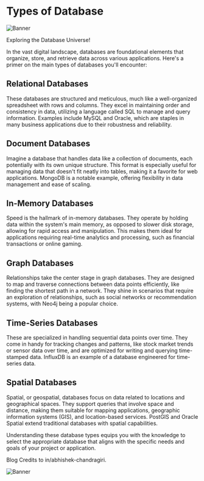 # Types of Database

![Banner](../images/TypesOfDatabase.gif)

Exploring the Database Universe!

In the vast digital landscape, databases are foundational elements that organize, store, and retrieve data across various applications. Here's a primer on the main types of databases you'll encounter:

## Relational Databases
These databases are structured and meticulous, much like a well-organized spreadsheet with rows and columns. They excel in maintaining order and consistency in data, utilizing a language called SQL to manage and query information. Examples include MySQL and Oracle, which are staples in many business applications due to their robustness and reliability.

## Document Databases
Imagine a database that handles data like a collection of documents, each potentially with its own unique structure. This format is especially useful for managing data that doesn't fit neatly into tables, making it a favorite for web applications. MongoDB is a notable example, offering flexibility in data management and ease of scaling.

## In-Memory Databases
Speed is the hallmark of in-memory databases. They operate by holding data within the system's main memory, as opposed to slower disk storage, allowing for rapid access and manipulation. This makes them ideal for applications requiring real-time analytics and processing, such as financial transactions or online gaming.

## Graph Databases
Relationships take the center stage in graph databases. They are designed to map and traverse connections between data points efficiently, like finding the shortest path in a network. They shine in scenarios that require an exploration of relationships, such as social networks or recommendation systems, with Neo4j being a popular choice.

## Time-Series Databases
These are specialized in handling sequential data points over time. They come in handy for tracking changes and patterns, like stock market trends or sensor data over time, and are optimized for writing and querying time-stamped data. InfluxDB is an example of a database engineered for time-series data.

## Spatial Databases
Spatial, or geospatial, databases focus on data related to locations and geographical spaces. They support queries that involve space and distance, making them suitable for mapping applications, geographic information systems (GIS), and location-based services. PostGIS and Oracle Spatial extend traditional databases with spatial capabilities.

Understanding these database types equips you with the knowledge to select the appropriate database that aligns with the specific needs and goals of your project or application.

Blog Credits to in/abhishek-chandragiri.


![Banner](../images/typesofdatabase1.gif.gif)
